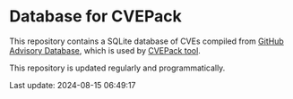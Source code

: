 # Database for CVEPack

This repository contains a SQLite database of CVEs compiled from [GitHub Advisory Database](https://github.com/github/advisory-database), which is used by [CVEPack tool](https://github.com/1franck/cvepack).

This repository is updated regularly and programmatically.

Last update: 2024-08-15 06:49:17